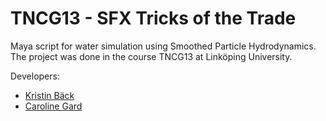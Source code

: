 # TNCG13 - SFX Tricks of the Trade

Maya script for water simulation using Smoothed Particle Hydrodynamics. The project was done in the course TNCG13 at Linköping University.

Developers:
- [Kristin Bäck](https://github.com/kristinback)
- [Caroline Gard](https://github.com/CarolineGard)


